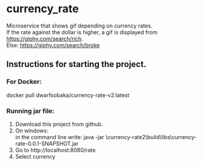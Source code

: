 # currency_rate
Microservice that shows gif depending on currency rates.
<br>If the rate against the dollar is higher, a gif is displayed from https://giphy.com/search/rich. 
<br>Else: https://giphy.com/search/broke

<H2>Instructions for starting the project.</H2>

<H3>For Docker:</H3>
docker pull dwarfsobaka/currency-rate-v2:latest
<H3>Running jar file:</H3>
<ol><li>Download this project from github.</li>
<li>On windows: 
  <br>in the command line write:  java -jar <Your_directory_Name>\currency-rate2\build\libs\currency-rate-0.0.1-SNAPSHOT.jar</li> 
<li>Go to http://localhost:8080/rate</li>
<li>Select currency</li>
  </ol>

